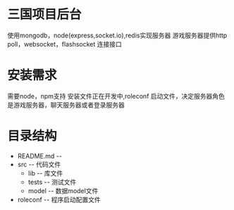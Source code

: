 三国项目后台
============
  使用mongodb，node(express,socket.io),redis实现服务器
  游戏服务器提供http poll，websocket，flashsocket 连接接口

安装需求
=======
  需要node，npm支持
  安装文件正在开发中,roleconf 启动文件，决定服务器角色
  是游戏服务器，聊天服务器或者登录服务器

目录结构
========
  * README.md -- 
  * src      -- 代码文件
    * lib    -- 库文件
	* tests  -- 测试文件
	* model  -- 数据model文件
  * roleconf    -- 程序启动配置文件



